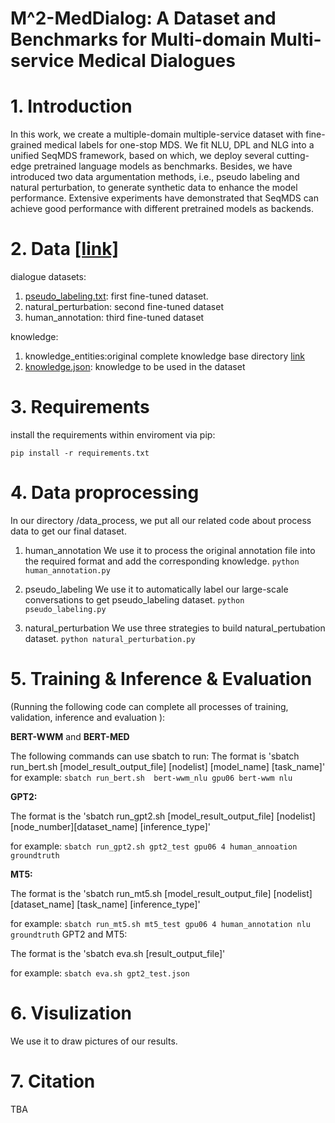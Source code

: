 # M^2-MedDialog: A Dataset and Benchmarks for Multi-domain Multi-service Medical Dialogues
# 1. Introduction 
In this work, we create a multiple-domain multiple-service dataset with fine-grained medical labels for one-stop MDS.
We fit NLU, DPL and NLG into a unified SeqMDS framework, based on which, we deploy several cutting-edge pretrained language models as benchmarks.
Besides, we have introduced two data argumentation methods, i.e., pseudo labeling and natural perturbation, to generate synthetic data to enhance the model performance.
Extensive experiments have demonstrated that SeqMDS can achieve good performance with different pretrained models as backends.

# 2. Data [[link]](http://xxx)

dialogue datasets:
1) [pseudo_labeling.txt](http://xxx): first fine-tuned dataset.
2) natural_perturbation: second fine-tuned dataset
3) human_annotation: third fine-tuned dataset

knowledge:
1) knowledge_entities:original complete knowledge base directory [link](http://xxx)
2) [knowledge.json](https://github.com/yanguojun123/Medical-Dialogue/blob/master/data/knowledge.json): knowledge to be used in the dataset

# 3. Requirements
install the requirements within enviroment via pip:

`pip install -r requirements.txt`

# 4. Data proprocessing
In our directory /data_process, we put all our related code about process data to get our final dataset.
1) human_annotation
We use it to process the original annotation file into the required format and add the corresponding knowledge.
`python human_annotation.py`

2) pseudo_labeling
We use it to automatically label our large-scale conversations to get pseudo_labeling dataset.
`python pseudo_labeling.py`

3) natural_perturbation
We use three strategies to build natural_pertubation dataset.
`python natural_perturbation.py`


# 5. Training & Inference & Evaluation

(Running the following code can complete all processes of training, validation, inference and evaluation ):

**BERT-WWM** and **BERT-MED**

The following commands can use sbatch to run:
The format is 'sbatch run_bert.sh [model_result_output_file] [nodelist] [model_name] [task_name]' for example:
`sbatch run_bert.sh  bert-wwm_nlu gpu06 bert-wwm nlu`

**GPT2:**

The format is the 'sbatch run_gpt2.sh [model_result_output_file] [nodelist] [node_number][dataset_name] [inference_type]'

for example:
`sbatch run_gpt2.sh gpt2_test gpu06 4 human_annoation groundtruth`

**MT5:**

The format is the 'sbatch run_mt5.sh [model_result_output_file] [nodelist] [dataset_name] [task_name] [inference_type]'

for example:
`sbatch run_mt5.sh mt5_test gpu06 4 human_annotation nlu groundtruth`
GPT2 and MT5:

The format is the 'sbatch eva.sh [result_output_file]'

for example:
`sbatch eva.sh gpt2_test.json`

# 6. Visulization
We use it to draw pictures of our results.

# 7. Citation
TBA
